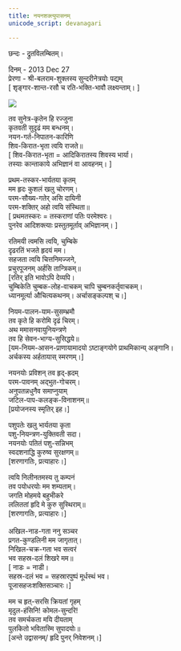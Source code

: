 ```yaml
---
title: नयनशक्त्युपासनम् 
unicode_script: devanagari

---
```


छन्दः \- द्रुतविलम्बितम्।

दिनम् \- 2013 Dec 27  
प्रेरणा \- श्री-बलराम-शुक्लस्य सुन्दरीनेत्रयोः पद्यम्  
​\[ शृङ्गार-शान्त-रसौ च रति-भक्ति-भावौ लक्ष्यन्ताम्। \]  
  

[![](http://www.theroaringlions.com/uploads/Padmasambhava_with_Tsogyal.jpg)](http://www.theroaringlions.com/uploads/Padmasambhava_with_Tsogyal.jpg)

    
तव सुनेत्र-कृतेन हि रज्जुना  
कृतवती सुदृढं मम बन्धनम्।  
नयन-गर्त-निपातन-कारिणि  
शिव-किरात-भृता त्वयि राजते॥  
\[ शिव-किरात-भृता = आदिकिरातस्य शिवस्य भार्या।  
तस्याः‌ कान्ताकाये अभिज्ञानं वा आवहनम्। \]  
  
प्रथम-तस्कर-भार्यतया कृतम्  
मम हृदः‌ कुशलं खलु चोरणम्।  
परम-सौख्य-गतेर् असि दायिनी  
​परम-शक्तिर् अहो त्वयि संस्थिता॥  
​\[ प्रथमतस्करः = तस्कराणां पतिः परमेश्वरः।  
पुनरेव आदिशक्त्याः प्रस्तुतमूर्ताव् अभिज्ञानम्। \]​  
  
रतिमयी त्वमसि त्वयि, चुम्बिके  
दृढरतिं भजते हृदयं मम।  
सहजता त्वयि चित्तनिमज्जने,  
प्रचुरपूजनम् अर्हसि तान्त्रिकम्॥  
​\[रतिर् इति भावोऽपि देव्यपि।  
चुम्बिकेति चुम्बक-लोह-वाचकम् चापि चुम्बनकर्तृवाचकम्।  
ध्यानमूर्त्या औचित्यकथनम्। अर्चासङ्कल्पश् च।\]​​  
  
नियम-पालन-याम-सुसम्भ्रमौ  
तव कृते हि करोमि दृढं चिरम्।  
अथ ममासनवायुनियन्त्रणे  
तव हि सेवन-भाग्य-सुसिद्धये॥  
\[यम-नियम-आसन-प्राणायामादयो ऽष्टाङ्गयोगे प्राथमिकान्य् अङ्गानि।  
अर्चकस्य अर्हतायास् स्मरणम्।\]  
  
​​नयनयोः प्रविशन् तव हृद्-ह्रदम्  
​परम-पावनम् अद्भुत-गोचरम्।  
​अनुपतन्नधुनैव समाप्नुयाम्  
जटिल-पाप-कलङ्क-विनाशनम्॥​  
\[प्रयोजनस्य स्मृतिर् इह।\]  
  
पशुपतेः‌ खलु भार्यतया कृता  
पशु-नियन्त्रण​​-युक्तिवती सदा।  
नयनयोः पतितं पशु-सन्निभम्  
स्वदशनाद्धि कुरुष्व सुरक्षणम्॥  
​\[शरणागतिः, प्रत्याहारः।\]​  
  
त्वयि निलीनतमस्य तु कम्पनं  
तव पयोधरयोः मम शम्यताम्।  
जगति मोहमये बहुभीकरे  
ललिततां हृदि मे कुरु सुस्थिराम्॥​​  
​\[शरणागतिः, प्रत्याहारः।\]​  
​​  
अखिल​-नाड-गता ननु सञ्चर  
प्रगत-कुण्डलिनी मम जागृतात्।  
​निखिल-चक्र-गता भव सत्वरं  
भव सहस्र-दलं शिखरे मम॥  
\[ नाडः = नाडी।  
सहस्र-दलं भव = सहस्रारपुष्पं मूर्धस्थं भव।  
पूजासहजःशक्तिसञ्चारः।\]  
  
मम च हृत्-सरसि क्रियतां गृहम्  
मृदुल-हंसिनि! कोमल-सुन्दरि!  
तव समर्चकता मयि दीयताम्  
पुलकितो भवितास्मि सुपादयोः॥  
\[अन्ते उद्वासनम्/ हृदि पुनर् निवेशनम्।\]